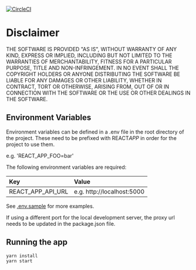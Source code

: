 [![CircleCI](https://circleci.com/gh/dltxio/xxx/tree/master.svg)](<https://circleci.com/gh/dltxio/xxx/tree/master>)

# Disclaimer

THE SOFTWARE IS PROVIDED "AS IS", WITHOUT WARRANTY OF ANY KIND, EXPRESS OR IMPLIED, INCLUDING BUT NOT LIMITED TO THE WARRANTIES OF MERCHANTABILITY, FITNESS FOR A PARTICULAR PURPOSE, TITLE AND NON-INFRINGEMENT. IN NO EVENT SHALL THE COPYRIGHT HOLDERS OR ANYONE DISTRIBUTING THE SOFTWARE BE LIABLE FOR ANY DAMAGES OR OTHER LIABILITY, WHETHER IN CONTRACT, TORT OR OTHERWISE, ARISING FROM, OUT OF OR IN CONNECTION WITH THE SOFTWARE OR THE USE OR OTHER DEALINGS IN THE SOFTWARE.

## Environment Variables

Environment variables can be defined in a .env file in the root directory of the project. These need to be prefixed with REACT*APP* in order for the project to use them.

e.g. 'REACT_APP_FOO=bar'

The following environment variables are required:

| Key               | Value                      |
| :---------------- | :------------------------- |
| REACT_APP_API_URL | e.g. http://localhost:5000 |

See [.env.sample](./.env.sample) for more examples.

If using a different port for the local development server, the proxy url needs to be updated in the package.json file.

## Running the app

```bash
yarn install
yarn start
```
